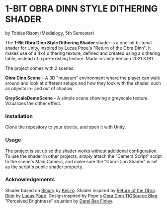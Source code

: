 # 1-BIT OBRA DINN STYLE DITHERING SHADER
by Tobias Risom (Medialogy, 5th Semester)

The **1-Bit Obra Dinn Style Dithering Shader** shader is a one-bit bi-tonal shader for Unity, inspired by Lucas Pope's "Return of the Obra Dinn". It makes use of a 4x4 dithering texture, defined and created using a dithering table, instead of a pre-existing texture. 
Made in Unity Version 2021.3.9f1.

The project comes with 2 scenes:

**Obra Dinn Scene** - A 3D "museum" environment where the player can walk around and look at different setups and how they look with the shader, such as objects in- and out of shadow.

**GreyScaleDemoScene** - A simple scene showing a greyscale texture. Vizualizes the dither effect.

### Installation
Clone the repository to your device, and open it with Unity.

### Usage
The project is set up so the shader works without additional configuration.
To use the shader in other projects, simply attach the "Camera Script" script to the scene's Main Camera, and make sure the "Obra-Dinn Shader" is set as the script's public shader property.

### Acknowledgements
Shader based on [Binary](https://github.com/keijiro/KinoBinary) by [Keijiro](https://github.com/keijiro).
Shader inspired by [Return of the Obra Dinn](https://store.steampowered.com/app/653530/Return_of_the_Obra_Dinn/) by [Lucas Pope](https://dukope.com/).
Design inspired by Pope's [Obra Dinn TIGSource Blog](https://forums.tigsource.com/index.php?topic=40832.0).
"Perceived Brightness" equation by [Darel Rex Finley](https://alienryderflex.com/hsp.html).